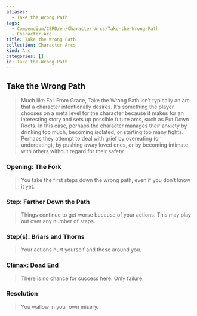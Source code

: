```yaml
---
aliases:
  - Take the Wrong Path
tags:
  - Compendium/CSRD/en/Character-Arcs/Take-the-Wrong-Path
  - Character-Arc
title: Take the Wrong Path
collection: Character-Arcs
kind: Arc
categories: []
id: Take-the-Wrong-Path
---
```

## Take the Wrong Path  
>Much like Fall From Grace, Take the Wrong Path isn’t typically an arc that a character intentionally desires. It’s something the player chooses on a meta level for the character because it makes for an interesting story and sets up possible future arcs, such as Put Down Roots. In this case, perhaps the character manages their anxiety by drinking too much, becoming isolated, or starting too many fights. Perhaps they attempt to deal with grief by overeating (or undereating), by pushing away loved ones, or by becoming intimate with others without regard for their safety.  
  
### Opening: The Fork  
>You take the first steps down the wrong path, even if you don’t know it yet.  
  
### Step: Farther Down the Path  
>Things continue to get worse because of your actions. This may play out over any number of steps.  
### Step(s): Briars and Thorns  
>Your actions hurt yourself and those around you.  
### Climax: Dead End   
>There is no chance for success here. Only failure.  
### Resolution   
>You wallow in your own misery.
